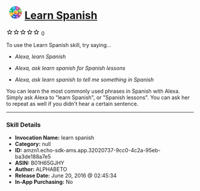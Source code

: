 # &nbsp;<img src="skill_icon" alt="Learn Spanish icon" width="36"> [Learn Spanish](http://alexa.amazon.com/#skills/amzn1.echo-sdk-ams.app.32020737-9cc0-4c2a-95eb-ba3de188a7e5)
![0 stars](../../images/ic_star_border_black_18dp_1x.png)![0 stars](../../images/ic_star_border_black_18dp_1x.png)![0 stars](../../images/ic_star_border_black_18dp_1x.png)![0 stars](../../images/ic_star_border_black_18dp_1x.png)![0 stars](../../images/ic_star_border_black_18dp_1x.png) 0

To use the Learn Spanish skill, try saying...

* *Alexa, learn Spanish*

* *Alexa, ask learn spanish for Spanish lessons*

* *Alexa, ask learn spanish to tell me something in Spanish*

You can learn the most commonly used phrases in Spanish with Alexa. Simply ask Alexa to "learn Spanish", or "Spanish lessons". You can ask her to repeat as well if you didn't hear a certain sentence.

***

### Skill Details

* **Invocation Name:** learn spanish
* **Category:** null
* **ID:** amzn1.echo-sdk-ams.app.32020737-9cc0-4c2a-95eb-ba3de188a7e5
* **ASIN:** B01H65GJHY
* **Author:** ALPHABETO
* **Release Date:** June 20, 2016 @ 02:45:34
* **In-App Purchasing:** No

